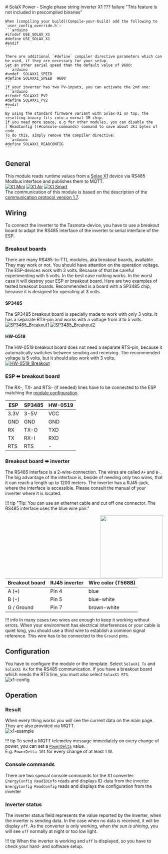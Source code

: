 <a id="top">
# SolaX Power - Single phase string inverter X1
??? failure "This feature is not included in precompiled binaries"

	When [compiling your build](Compile-your-build) add the following to `user_config_override.h`:
	```arduino
	#ifndef USE_SOLAX_X1
	#define USE_SOLAX_X1
	#endif
	```

	There are additional `#define` compiler directive parameters which can be used, if they are necessary for your setup.  
	Set an other serial speed than the default value of 9600:
	```arduino
	#undef  SOLAXX1_SPEED
	#define SOLAXX1_SPEED  9600
	```
	If your inverter has two PV-inputs, you can activate the 2nd one:
	```arduino
	#ifndef SOLAXX1_PV2
	#define SOLAXX1_PV2
	#endif
	```
	By using the standard firmware variant with Solax-X1 on top, the resulting binary fits into a normal 1M chip.
	If you need more space, e.g for other modules, you can disable the [`ReadConfig`](#console-commands) command to save about 3k1 bytes of code.
	To do this, simply remove the compiler directive:
	```arduino
	#define SOLAXX1_READCONFIG
	```
	
## General

This module reads runtime values from a [Solax X1](https://www.solaxpower.com) device via RS485 Modbus interface and publishes them to MQTT.  
[![X1 Mini](_media/solax-x1/X1Mini_200.png)](_media/solax-x1/X1Mini.png) [![X1 Air](_media/solax-x1/X1Air_200.png)](_media/solax-x1/X1Air.png) [![X1 Smart](_media/solax-x1/X1Smart_200.png)](_media/solax-x1/X1Smart.png)  
The communication of this module is based on the description of the [communication protocol version 1.7](_media/solax-x1/SolaxPower_Single_Phase_External_Communication_Protocol_X1_V1.7.pdf).

## Wiring

To connect the inverter to the Tasmota-device, you have to use a breakout board to adapt the RS485 interface of the inverter to serial interface of the ESP.

### Breakout boards

There are many RS485-to-TTL modules, aka breakout boards, available. They may work or not. You should have attention on the operation voltage. The ESP-devices work with 3 volts.
Because of that be careful experimenting with 5 volts. In the best case nothing works. In the worst case it will destroy your ESP or breakout board.
Here are two examples of tested breakout boards. Recommended is a board with a SP3485 chip, because it is designed for operating at 3 volts.

#### SP3485

The SP3485 breakout board is specially made to work with only 3 volts. It has a separate RTS-pin and works with a voltage from 3 to 5 volts.  
[![SP3485_Breakout1](_media/solax-x1/SP3485_Breakout1_240.jpg)](_media/solax-x1/SP3485_Breakout1.jpg) [![SP3485_Breakout2](_media/solax-x1/SP3485_Breakout2_240.jpg)](_media/solax-x1/SP3485_Breakout1.jpg)
#### HW-0519
The HW-0519 breakout board does not need a separate RTS-pin, because it automatically switches between sending and receiving. The recommended voltage is 5 volts, but it should also work with 3 volts.  
[![HW-0519_Breakout](_media/solax-x1/HW-0519_Breakout_480.jpg)](_media/solax-x1/HW-0519_Breakout.jpg)
### ESP ⬌ breakout board
The RX-, TX- and RTS- (if needed) lines have to be connected to the ESP matching the [module configuration](#configuration).

| ESP  | SP3485 | HW-0519 |
|------|--------|---------|
| 3.3V | 3-5V   | VCC     |
| GND  | GND    | GND     |
| RX   | TX-O   | TXD     |
| TX   | RX-I   | RXD     |
| RTS  | RTS    | -       |

### Breakout board ⬌ inverter
The RS485 interface is a 2-wire-connection. The wires are called `A+` and `B-`. The big advantage of the interface is, beside of needing only two wires, that it can reach a length up to 1200 meters.
The inverter has a RJ45-jack, where the interface is accessible. Please consult the manual of your inverter where it is located.

!!! tip	"Tip: You can use an ethernet cable and cut off one connector. The RS485 interface uses the blue wire pair."

<img src="../_media/solax-x1/RJ45.png" align=right width=200>

| Breakout board | RJ45 inverter | Wire color (T568B) |
|----------------|---------------|--------------------|
| A (+)          | Pin 4         | blue               |
| B (-)          | Pin 5         | blue-white         |
| G / Ground     | Pin 7         | brown-white        |

!!! info
	In many cases two wires are enough to keep it working without errors.
	When your environment has electrical interferences or your cable is quiet long, you should use a third wire to establish a common signal reference.
	This wire has to be connected to the `Ground` pins.

## Configuration
You have to configure the module or the template. Select `SolaxX1 Tx` and `SolaxX1 Rx` for the RS485 communication. If you have a breakout board which needs the RTS line, you must also select `SolaxX1 RTS`.  
![x1-config](_media/solax-x1/x1-config-mark_260.png)

## Operation
### Result
When every thing works you will see the current data on the main page. They are also provided via MQTT.  
![x1-example](_media/solax-x1/x1-example_300.png)

!!! tip
	To send a MQTT telemetry message immediately on every change of power, you can set a [`PowerDelta`](Commands#powerdelta) value.  
	E.g. `PowerDelta 101` for every change of at least 1 W.

### Console commands
There are two special console commands for the X1 converter:  
`EnergyConfig ReadIDinfo` reads and displays ID-data from the inverter  
`EnergyConfig ReadConfig` reads and displays the configuration from the inverter  

### Inverter status
The inverter status field represents the value reported by the inverter, when the inverter is sending data.
In the case when no data is received, it will be display `off`. As the converter is only working, when _the sun is shining_, you will see `off` normally at night or too low light.  

!!! tip
	When the inverter is working and `off` is displayed, so you have to check your hard- and software setup.

